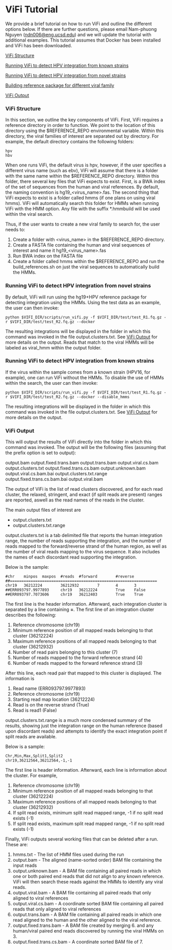 # ViFi Tutorial

We provide a brief tutorial on how to run ViFi and outline the different options below.  If there are further questions, please email Nam-phuong Nguyen (ndn006@eng.ucsd.edu) and we will update the tutorial with additional examples.  This tutorial assumes that Docker has been installed and ViFi has been downloaded.

[ViFi Structure](#vifi-structure)

[Running ViFi to detect HPV integration from known strains](#Running-ViFi-to-detect-HPV-integration-from-known-strains)

[Running ViFi to detect HPV integration from novel strains](#Running-ViFi-to-detect-HPV-integration-from-novel-strains)

[Building reference package for different viral family](#Building-reference-package-for-different-viral-family)

[ViFi Output](#vifi-output)

### ViFi Structure

In this section, we outline the key components of ViFi.  First, ViFi requires a reference directory in order to function.  We point to the location of this directory using the $REFERENCE_REPO environmental variable.  Within this directory, the viral families of interest are separated out by directory.  For example, the default directory contains the following folders:

```
hpv
hbv
```

When one runs ViFi, the default virus is hpv, however, if the user specifies a different virus name (such as ebv), ViFi will assume that there is a folder with the same name within the $REFERENCE_REPO directory.  Within this folder, there several key files that ViFi expects to exist.  First, is a BWA index of the set of sequences from the human and viral references.  By default, the naming convention is hg19_<virus_name>.fas.  The second thing that ViFi expects to exist is a folder called hmms (if one plans on using viral hmms).  ViFi will automatically search this folder for HMMs when running ViFi with the HMM option.  Any file with the suffix *.hmmbuild will be used within the viral search.

Thus, if the user wants to create a new viral family to search for, the user needs to:

1. Create a folder with <virus_name> in the $REFERENCE_REPO directory.
2. Create a FASTA file containing the human and viral sequences of interest and name it hg19_<virus_name>.fas
3. Run BWA index on the FASTA file
4. Create a folder called hmms within the $REFERENCE_REPO and run the build_references.sh on just the viral sequences to automatically build the HMMs.

### Running ViFi to detect HPV integration from novel strains

By default, ViFi will run using the hg19+HPV reference package for detecting integration using the HMMs.  Using the test data as an example, the user can then invoke:

```
python $VIFI_DIR/scripts/run_vifi.py -f $VIFI_DIR/test/test_R1.fq.gz -r $VIFI_DIR/test/test_R2.fq.gz --docker
```

The resulting integrations will be displayed in the folder in which this command was invoked in the file output.clusters.txt.  See [ViFi Output](#vifi-output) for more details on the output.  Reads that match to the viral HMMs will be labeled as viral_hmm within the output folder.

### Running ViFi to detect HPV integration from known strains

If the virus within the sample comes from a known strain (HPV16, for example), one can run ViFi without the HMMs.  To disable the use of HMMs within the search, the user can then invoke:

```
python $VIFI_DIR/scripts/run_vifi.py -f $VIFI_DIR/test/test_R1.fq.gz -r $VIFI_DIR/test/test_R2.fq.gz --docker --disable_hmms
```

The resulting integrations will be displayed in the folder in which this command was invoked in the file output.clusters.txt.  See [ViFi Output](#vifi-output) for more details on the output.


### ViFi Output

This will output the results of ViFi directly into the folder in which this command was invoked.  The output will be the following files (assuming that the prefix option is set to output):

output.bam                 output.fixed.trans.bam         output.trans.bam    output.viral.cs.bam
output.clusters.txt        output.fixed.trans.cs.bam      output.unknown.bam  output.viral.cs.bam.bai
output.clusters.txt.range  output.fixed.trans.cs.bam.bai  output.viral.bam

The output of ViFi is the list of read clusters discovered, and for each read cluster, the relaxed, stringent, and exact (if split reads are present) ranges are reported, aswell as the read names of the reads in the cluster.

The main output files of interest are
- output.clusters.txt
- output.clusters.txt.range

output.clusters.txt is a tab delimited file that reports the human integration range, the number of reads supporting the integration, and the number of reads mapped to the forward/reverse strand of the human region, as well as the number of viral reads mapping to the virus sequence.  It also includes the names of each discordant read supporting the integration.

Below is the sample:
```
#chr    minpos  maxpos  #reads  #forward        #reverse
##================================================================
chr19   36212224        36212932        7       4       3
##ERR093797.9977893     chr19   36212224        True    False
##ERR093797.7073606     chr19   36212403        True    True
```

The first line is the header information.  Afterward, each integration cluster is separated by a line
containing **=**.  The first line of an integration cluster describes the following:

1. Reference chromosome (chr19)
2. Minimum reference position of all mapped reads belonging to that cluster (36212224)
3. Maximum reference positions of all mapped reads belonging to that cluster (36212932)
4. Number of read pairs belonging to this cluster (7)
5. Number of reads mapped to the forward reference strand (4)
6. Number of reads mapped to the forward reference strand (3)

After this line, each read pair that mapped to this cluster is displayed.  The information is
1. Read name (ERR093797.9977893)
2. Reference chromosome (chr19)
3. Starting read map location (36212224)
4. Read is on the reverse strand (True)
5. Read is read1 (False)

output.clusters.txt.range is a much more condensed summary of the results, showing just the integration range on the
human reference (based upon discordant reads) and attempts to identify the exact integration point if split reads are available.

Below is a sample:
```
Chr,Min,Max,Split1,Split2
chr19,36212564,36212564,-1,-1
```

The first line is header information.  Afterward, each line is information about the cluster.  For example,

1. Reference chromosome (chr19)
2. Minimum reference position of all mapped reads belonging to that cluster (36212224)
3. Maximum reference positions of all mapped reads belonging to that cluster (36212932)
4. If split read exists, minimum split read mapped range, -1 if no split read exists (-1)
5. If split read exists, maximum split read mapped range, -1 if no split read exists (-1)

Finally, ViFi outputs several working files that can be deleted after a run.  These are:
1. hmms.txt - The list of HMM files used during the run
2. output.bam - The aligned (name-sorted order) BAM file containing the input reads
3. output.unknown.bam - A BAM file containing all paired reads in which one or both paired end reads that did not align to any known reference.  ViFi will then search these reads against the HMMs to identify any viral reads.
4. output.viral.bam - A BAM file containing all paired reads that only aligned to viral references
5. output.viral.cs.bam - A coordinate sorted BAM file containing all paired reads that only aligned to viral references
6. output.trans.bam - A BAM file containing all paired reads in which one read aligned to the human and the other aligned to the viral reference.
7. output.fixed.trans.bam - A BAM file created by merging 6. and any human/viral paired end reads discovered by running the viral HMMs on 3.
8. output.fixed.trans.cs.bam - A coordinate sorted BAM file of 7.


